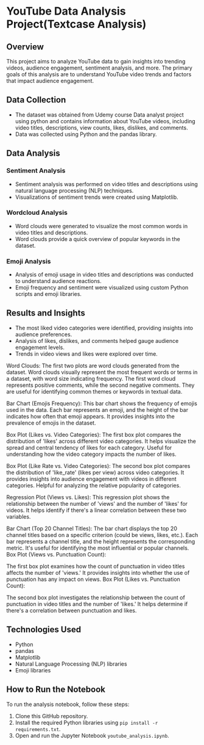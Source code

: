 # YouTube Data Analysis Project(Textcase Analysis)

## Overview

This project aims to analyze YouTube data to gain insights into trending videos, audience engagement, sentiment analysis, and more. The primary goals of this analysis are to understand YouTube video trends and factors that impact audience engagement.

## Data Collection

- The dataset was obtained from Udemy course Data analyst project using python and contains information about YouTube videos, including video titles, descriptions, view counts, likes, dislikes, and comments.
- Data was collected using Python and the pandas library.

## Data Analysis

### Sentiment Analysis

- Sentiment analysis was performed on video titles and descriptions using natural language processing (NLP) techniques.
- Visualizations of sentiment trends were created using Matplotlib.

### Wordcloud Analysis

- Word clouds were generated to visualize the most common words in video titles and descriptions.
- Word clouds provide a quick overview of popular keywords in the dataset.

### Emoji Analysis

- Analysis of emoji usage in video titles and descriptions was conducted to understand audience reactions.
- Emoji frequency and sentiment were visualized using custom Python scripts and emoji libraries.

## Results and Insights

- The most liked video categories were identified, providing insights into audience preferences.
- Analysis of likes, dislikes, and comments helped gauge audience engagement levels.
- Trends in video views and likes were explored over time.

Word Clouds:
The first two plots are word clouds generated from the dataset.
Word clouds visually represent the most frequent words or terms in a dataset, with word size indicating frequency.
The first word cloud represents positive comments, while the second negative comments.
They are useful for identifying common themes or keywords in textual data.

Bar Chart (Emojis Frequency):
This bar chart shows the frequency of emojis used in the data.
Each bar represents an emoji, and the height of the bar indicates how often that emoji appears.
It provides insights into the prevalence of emojis in the dataset.

Box Plot (Likes vs. Video Categories):
The first box plot compares the distribution of 'likes' across different video categories.
It helps visualize the spread and central tendency of likes for each category.
Useful for understanding how the video category impacts the number of likes.

Box Plot (Like Rate vs. Video Categories):
The second box plot compares the distribution of 'like_rate' (likes per view) across video categories.
It provides insights into audience engagement with videos in different categories.
Helpful for analyzing the relative popularity of categories.

Regression Plot (Views vs. Likes):
This regression plot shows the relationship between the number of 'views' and the number of 'likes' for videos.
It helps identify if there's a linear correlation between these two variables.

Bar Chart (Top 20 Channel Titles):
The bar chart displays the top 20 channel titles based on a specific criterion (could be views, likes, etc.).
Each bar represents a channel title, and the height represents the corresponding metric.
It's useful for identifying the most influential or popular channels.
Box Plot (Views vs. Punctuation Count):

The first box plot examines how the count of punctuation in video titles affects the number of 'views.'
It provides insights into whether the use of punctuation has any impact on views.
Box Plot (Likes vs. Punctuation Count):

The second box plot investigates the relationship between the count of punctuation in video titles and the number of 'likes.'
It helps determine if there's a correlation between punctuation and likes.
## Technologies Used

- Python
- pandas
- Matplotlib
- Natural Language Processing (NLP) libraries
- Emoji libraries

## How to Run the Notebook

To run the analysis notebook, follow these steps:

1. Clone this GitHub repository.
2. Install the required Python libraries using `pip install -r requirements.txt`.
3. Open and run the Jupyter Notebook `youtube_analysis.ipynb`.

